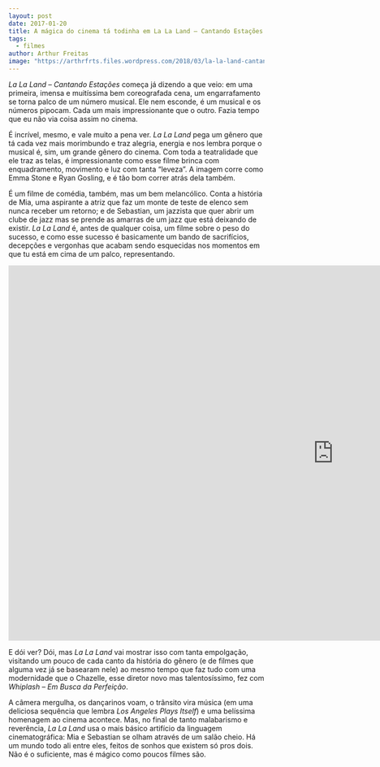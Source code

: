 ```yaml
---
layout: post
date: 2017-01-20
title: A mágica do cinema tá todinha em La La Land – Cantando Estações
tags:
  - filmes
author: Arthur Freitas
image: "https://arthrfrts.files.wordpress.com/2018/03/la-la-land-cantando-estacoes.jpg"
---
```


_La La Land – Cantando Estações_ começa já dizendo a que veio: em uma primeira, imensa e muitíssima bem coreografada cena, um engarrafamento se torna palco de um número musical. Ele nem esconde, é um musical e os números pipocam. Cada um mais impressionante que o outro. Fazia tempo que eu não via coisa assim no cinema.

É incrível, mesmo, e vale muito a pena ver. _La La Land_ pega um gênero que tá cada vez mais morimbundo e traz alegria, energia e nos lembra porque o musical é, sim, um grande gênero do cinema. Com toda a teatralidade que ele traz as telas, é impressionante como esse filme brinca com enquadramento, movimento e luz com tanta “leveza”. A imagem corre como Emma Stone e Ryan Gosling, e é tão bom correr atrás dela também.

É um filme de comédia, também, mas um bem melancólico. Conta a história de Mia, uma aspirante a atriz que faz um monte de teste de elenco sem nunca receber um retorno; e de Sebastian, um jazzista que quer abrir um clube de jazz mas se prende as amarras de um jazz que está deixando de existir. _La La Land_ é, antes de qualquer coisa, um filme sobre o peso do sucesso, e como esse sucesso é basicamente um bando de sacrifícios, decepções e vergonhas que acabam sendo esquecidas nos momentos em que tu está em cima de um palco, representando.

<iframe width="1280" height="739" src="https://www.youtube.com/embed/0KpWc-cwQtY" frameborder="0" allow="autoplay; encrypted-media" allowfullscreen></iframe>

E dói ver? Dói, mas _La La Land_ vai mostrar isso com tanta empolgação, visitando um pouco de cada canto da história do gênero (e de filmes que alguma vez já se basearam nele) ao mesmo tempo que faz tudo com uma modernidade que o Chazelle, esse diretor novo mas talentosíssimo, fez com _Whiplash – Em Busca da Perfeição_.

A câmera mergulha, os dançarinos voam, o trânsito vira música (em uma deliciosa sequência que lembra _Los Angeles Plays Itself_) e uma belíssima homenagem ao cinema acontece. Mas, no final de tanto malabarismo e reverência, _La La Land_ usa o mais básico artifício da linguagem cinematográfica: Mia e Sebastian se olham através de um salão cheio. Há um mundo todo ali entre eles, feitos de sonhos que existem só pros dois. Não é o suficiente, mas é mágico como poucos filmes são.
